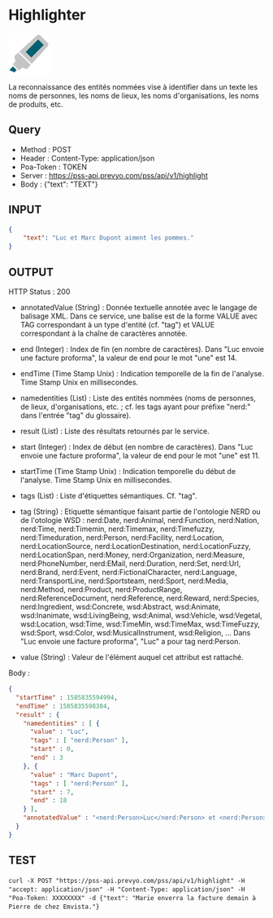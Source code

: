Highlighter
==

<img src="../images/ic_pss_highlighter.png" alt="drawing" width="80"/>

La reconnaissance des entités nommées vise à identifier dans un texte les noms de personnes, les noms de lieux, les noms d'organisations, les noms de produits, etc.

Query
--
* Method : POST
* Header : Content-Type: application/json
* Poa-Token : TOKEN
* Server : https://pss-api.prevyo.com/pss/api/v1/highlight
* Body : {"text": "TEXT"}

INPUT
--

```JSON
{
    "text": "Luc et Marc Dupont aiment les pommes."
}
```

OUTPUT
--
HTTP Status : 200

* annotatedValue (String) : Donnée textuelle annotée avec le langage de balisage XML. Dans ce service, une balise est de la forme <TAG>VALUE</TAG> avec TAG correspondant à un type d'entité (cf. "tag") et VALUE correspondant à la chaîne de caractères annotée.

* end (Integer) : Index de fin (en nombre de caractères).
Dans "Luc envoie une facture proforma", la valeur de end pour le mot "une" est 14.

* endTime (Time Stamp Unix) : Indication temporelle de la fin de l'analyse. Time Stamp Unix en millisecondes.

* namedentities (List) : Liste des entités nommées (noms de personnes, de lieux, d'organisations, etc. ; cf. les tags ayant pour préfixe "nerd:" dans l'entrée "tag" du glossaire).

* result (List) : Liste des résultats retournés par le service.

* start (Integer) : Index de début (en nombre de caractères).
Dans "Luc envoie une facture proforma", la valeur de end pour le mot "une" est 11.

* startTime (Time Stamp Unix) : Indication temporelle du début de l'analyse. Time Stamp Unix en millisecondes.

* tags (List) : Liste d'étiquettes sémantiques. Cf. "tag".

* tag (String) : Etiquette sémantique faisant partie de l'ontologie NERD ou de l'otologie WSD : nerd:Date, nerd:Animal, nerd:Function, nerd:Nation, nerd:Time, nerd:Timemin, nerd:Timemax, nerd:Timefuzzy, nerd:Timeduration, nerd:Person, nerd:Facility, nerd:Location, nerd:LocationSource, nerd:LocationDestination, nerd:LocationFuzzy, nerd:LocationSpan, nerd:Money, nerd:Organization, nerd:Measure, nerd:PhoneNumber, nerd:EMail, nerd:Duration, nerd:Set, nerd:Url, nerd:Brand, nerd:Event, nerd:FictionalCharacter, nerd:Language, nerd:TransportLine, nerd:Sportsteam, nerd:Sport, nerd:Media, nerd:Method, nerd:Product, nerd:ProductRange, nerd:ReferenceDocument, nerd:Reference, nerd:Reward, nerd:Species, nerd:Ingredient, wsd:Concrete, wsd:Abstract, wsd:Animate, wsd:Inanimate, wsd:LivingBeing, wsd:Animal, wsd:Vehicle, wsd:Vegetal, wsd:Location, wsd:Time, wsd:TimeMin, wsd:TimeMax, wsd:TimeFuzzy, wsd:Sport, wsd:Color, wsd:MusicalInstrument, wsd:Religion, ...
Dans "Luc envoie une facture proforma", "Luc" a pour tag nerd:Person.

* value (String) : Valeur de l'élément auquel cet attribut est rattaché.

Body :

```JSON
{
  "startTime" : 1585835594994,
  "endTime" : 1585835598384,
  "result" : {
    "namedentities" : [ {
      "value" : "Luc",
      "tags" : [ "nerd:Person" ],
      "start" : 0,
      "end" : 3
    }, {
      "value" : "Marc Dupont",
      "tags" : [ "nerd:Person" ],
      "start" : 7,
      "end" : 18
    } ],
    "annotatedValue" : "<nerd:Person>Luc</nerd:Person> et <nerd:Person>Marc Dupont</nerd:Person> aiment les pommes ."
  }
}
```

TEST
--

`curl -X POST "https://pss-api.prevyo.com/pss/api/v1/highlight" -H "accept: application/json" -H "Content-Type: application/json" -H "Poa-Token: XXXXXXXX" -d {"text": "Marie enverra la facture demain à Pierre de chez Emvista."}` 
